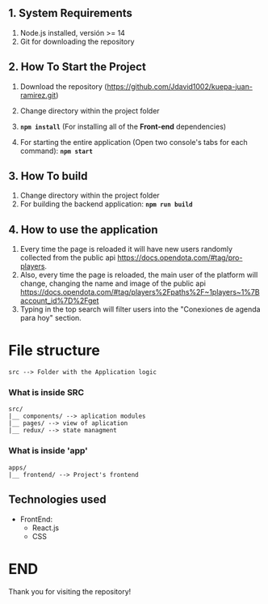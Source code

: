 ## 1. System Requirements

1. Node.js installed, versión >= 14
2. Git for downloading the repository

## 2. How To Start the Project

1.  Download the repository (https://github.com/Jdavid1002/kuepa-juan-ramirez.git)
2.  Change directory within the project folder
3.  **`npm install`** (For installing all of the **Front-end** dependencies)

4.  For starting the entire application (Open two console's tabs for each command):
    **`npm start`**

## 3. How To build

1. Change directory within the project folder
2. For building the backend application:
   **`npm run build`**

## 4. How to use the application

1. Every time the page is reloaded it will have new users randomly collected from the public api https://docs.opendota.com/#tag/pro-players.
2. Also, every time the page is reloaded, the main user of the platform will change, changing the name and image of the public api https://docs.opendota.com/#tag/players%2Fpaths%2F~1players~1%7Baccount_id%7D%2Fget
3. Typing in the top search will filter users into the "Conexiones de agenda para hoy" section.

# File structure

    src --> Folder with the Application logic

### What is inside SRC

    src/
    |__ components/ --> aplication modules
    |__ pages/ --> view of aplication
    |__ redux/ --> state managment

### What is inside 'app'

    apps/
    |__ frontend/ --> Project's frontend

## Technologies used

- FrontEnd:
  - React.js
  - CSS


# END

Thank you for visiting the repository!
